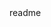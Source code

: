 <snippet>
  <content><![CDATA[
# ${1:Project Name}
[![Build Status](https://travis-ci.org/svetlozarkirkov/Database-Library.svg?branch=master)](https://travis-ci.org/svetlozarkirkov/Database-Library)
TODO: Write a project description
## Installation
TODO: Describe the installation process
## Usage
TODO: Write usage instructions
## Contributing
1. Fork it!
2. Create your feature branch: `git checkout -b my-new-feature`
3. Commit your changes: `git commit -am 'Add some feature'`
4. Push to the branch: `git push origin my-new-feature`
5. Submit a pull request :D
## History
TODO: Write history
## Credits
TODO: Write credits
## License
TODO: Write license
]]></content>
  <tabTrigger>readme</tabTrigger>
</snippet>